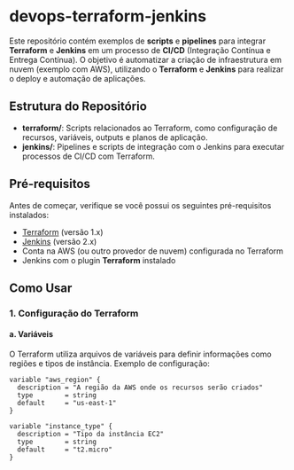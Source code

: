 # devops-terraform-jenkins

Este repositório contém exemplos de **scripts** e **pipelines** para integrar **Terraform** e **Jenkins** em um processo de **CI/CD** (Integração Contínua e Entrega Contínua). O objetivo é automatizar a criação de infraestrutura em nuvem (exemplo com AWS), utilizando o **Terraform** e **Jenkins** para realizar o deploy e automação de aplicações.

## Estrutura do Repositório

- **terraform/**: Scripts relacionados ao Terraform, como configuração de recursos, variáveis, outputs e planos de aplicação.
- **jenkins/**: Pipelines e scripts de integração com o Jenkins para executar processos de CI/CD com Terraform.

## Pré-requisitos

Antes de começar, verifique se você possui os seguintes pré-requisitos instalados:

- [Terraform](https://www.terraform.io/downloads) (versão 1.x)
- [Jenkins](https://www.jenkins.io/download/) (versão 2.x)
- Conta na AWS (ou outro provedor de nuvem) configurada no Terraform
- Jenkins com o plugin **Terraform** instalado

## Como Usar

### 1. Configuração do Terraform

#### a. Variáveis
O Terraform utiliza arquivos de variáveis para definir informações como regiões e tipos de instância. Exemplo de configuração:

```hcl
variable "aws_region" {
  description = "A região da AWS onde os recursos serão criados"
  type        = string
  default     = "us-east-1"
}

variable "instance_type" {
  description = "Tipo da instância EC2"
  type        = string
  default     = "t2.micro"
}
